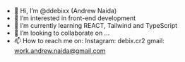 - 👋 Hi, I’m @ddebixx (Andrew Naida)
- 👀 I’m interested in front-end development
- 🌱 I’m currently learning REACT, Tailwind and TypeScript
- 💞️ I’m looking to collaborate on ...
- 📫 How to reach me on: 
Instagram: debix.cr2 
gmail: work.andrew.naida@gmail.com



